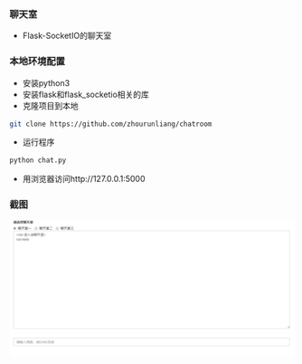 ### 聊天室
+ Flask-SocketIO的聊天室
### 本地环境配置
+ 安装python3
+ 安装flask和flask_socketio相关的库
+ 克隆项目到本地
```bash
git clone https://github.com/zhourunliang/chatroom
```
+ 运行程序
```bash
python chat.py
```
+ 用浏览器访问http://127.0.0.1:5000

### 截图
![示例](https://github.com/zhourunliang/chatroom/blob/master/images/demo.png)
